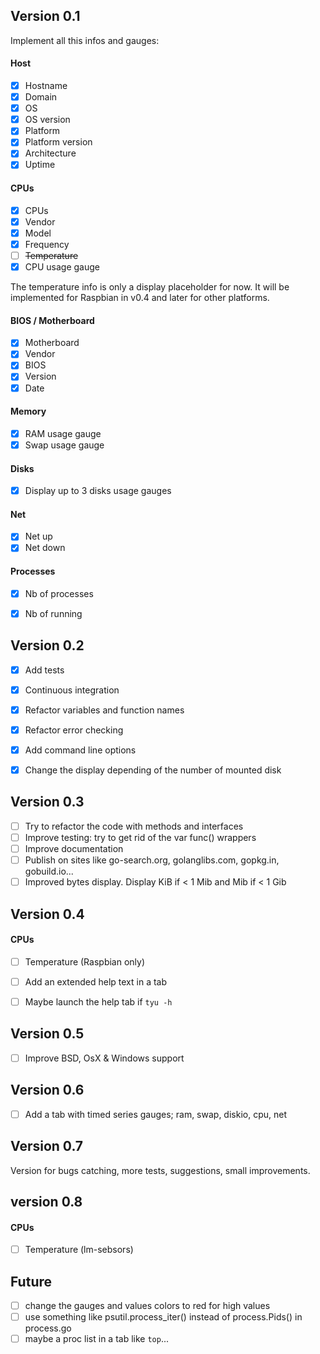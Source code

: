 
Version 0.1
-----------
Implement all this infos and gauges:

#### Host
- [x] Hostname
- [x] Domain
- [x] OS
- [x] OS version
- [x] Platform
- [x] Platform version
- [x] Architecture
- [x] Uptime

#### CPUs
- [x] CPUs
- [x] Vendor
- [x] Model
- [x] Frequency
- [ ] ~~Temperature~~
- [x] CPU usage gauge

The temperature info is only a display placeholder for now. It will be implemented for Raspbian in v0.4 and later for other platforms.

#### BIOS / Motherboard
- [x] Motherboard
- [x] Vendor
- [x] BIOS
- [x] Version
- [x] Date

#### Memory
- [x] RAM usage gauge
- [x] Swap usage gauge

#### Disks
- [x] Display up to 3 disks usage gauges

#### Net
- [x] Net up
- [x] Net down

#### Processes
- [x] Nb of processes
- [x] Nb of running


Version 0.2
-----------
- [x] Add tests
- [x] Continuous integration
- [x] Refactor variables and function names
- [x] Refactor error checking
- [x] Add command line options
- [x] Change the display depending of the number of mounted disk


Version 0.3
-----------
- [ ] Try to refactor the code with methods and interfaces
- [ ] Improve testing: try to get rid of the var func() wrappers
- [ ] Improve documentation
- [ ] Publish on sites like go-search.org, golanglibs.com, gopkg.in, gobuild.io...
- [ ] Improved bytes display. Display KiB if < 1 Mib and Mib if < 1 Gib

Version 0.4
-----------
#### CPUs
- [ ] Temperature (Raspbian only)

- [ ] Add an extended help text in a tab
- [ ] Maybe launch the help tab if `tyu -h`

Version 0.5
-----------
- [ ] Improve BSD, OsX & Windows support

Version 0.6
-----------
- [ ] Add a tab with timed series gauges; ram, swap, diskio, cpu, net

Version 0.7
-----------
Version for bugs catching, more tests, suggestions, small improvements.

version 0.8
-----------

#### CPUs
- [ ] Temperature (lm-sebsors)

Future
------
- [ ] change the gauges and values colors to red for high values
- [ ] use something like psutil.process_iter() instead of process.Pids() in process.go
- [ ] maybe a proc list in a tab like `top`...
